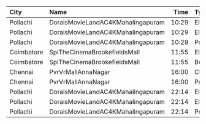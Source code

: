 | City       | Name                              |  Time | Type    | Price | Capacity | Booked |
| :--------- | :-------------------------------- | ----: | :------ | ----: | -------: | -----: |
| Pollachi   | DoraisMovieLandAC4KMahalingapuram | 10:29 | EliteA  |  150₹ |       15 |      0 |
| Pollachi   | DoraisMovieLandAC4KMahalingapuram | 10:29 | EliteB  |  150₹ |       14 |     14 |
| Pollachi   | DoraisMovieLandAC4KMahalingapuram | 10:29 | Premium |  110₹ |      469 |     44 |
| Coimbatore | SpiTheCinemaBrookefieldsMall      | 11:55 | Elite   |  191₹ |       86 |     10 |
| Coimbatore | SpiTheCinemaBrookefieldsMall      | 11:55 | Budget  |   60₹ |       10 |      0 |
| Chennai    | PvrVrMallAnnaNagar                | 16:00 | Classic |   60₹ |        5 |      5 |
| Chennai    | PvrVrMallAnnaNagar                | 16:00 | Prime   |  191₹ |       51 |     19 |
| Pollachi   | DoraisMovieLandAC4KMahalingapuram | 22:14 | EliteA  |  150₹ |       15 |      0 |
| Pollachi   | DoraisMovieLandAC4KMahalingapuram | 22:14 | EliteB  |  150₹ |       14 |     14 |
| Pollachi   | DoraisMovieLandAC4KMahalingapuram | 22:14 | Premium |  110₹ |      469 |     44 |